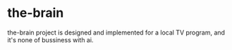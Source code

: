 # the-brain
the-brain project is designed and implemented for a local TV program, and it's none of bussiness with ai.

